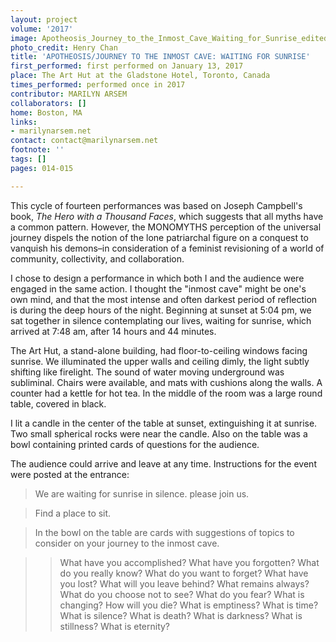 ```yaml
---
layout: project
volume: '2017'
image: Apotheosis_Journey_to_the_Inmost_Cave_Waiting_for_Sunrise_edited.png
photo_credit: Henry Chan
title: 'APOTHEOSIS/JOURNEY TO THE INMOST CAVE: WAITING FOR SUNRISE'
first_performed: first performed on January 13, 2017
place: The Art Hut at the Gladstone Hotel, Toronto, Canada
times_performed: performed once in 2017
contributor: MARILYN ARSEM
collaborators: []
home: Boston, MA
links:
- marilynarsem.net
contact: contact@marilynarsem.net
footnote: ''
tags: []
pages: 014-015

---
```


This cycle of fourteen performances was based on Joseph Campbell's book, _The Hero with a Thousand Faces_, which suggests that all myths have a common pattern. However, the MONOMYTHS perception of the universal journey dispels the notion of the lone patriarchal figure on a conquest to vanquish his demons–in consideration of a feminist revisioning of a world of community, collectivity, and collaboration.

I chose to design a performance in which both I and the audience were engaged in the same action. I thought the "inmost cave" might be one's own mind, and that the most intense and often darkest period of reflection is during the deep hours of the night. Beginning at sunset at 5:04 pm, we sat together in silence contemplating our lives, waiting for sunrise, which arrived at 7:48 am, after 14 hours and 44 minutes.

The Art Hut, a stand-alone building, had floor-to-ceiling windows facing sunrise. We illuminated the upper walls and ceiling dimly, the light subtly shifting like firelight. The sound of water moving underground was subliminal. Chairs were available, and mats with cushions along the walls. A counter had a kettle for hot tea. In the middle of the room was a large round table, covered in black.

I lit a candle in the center of the table at sunset, extinguishing it at sunrise. Two small spherical rocks were near the candle. Also on the table was a bowl containing printed cards of questions for the audience.

The audience could arrive and leave at any time. Instructions for the event were posted at the entrance:

> We are waiting for sunrise in silence. please join us.

> Find a place to sit.

> In the bowl on the table are cards with suggestions of topics to consider on your journey to the inmost cave.

> > What have you accomplished?
> > What have you forgotten?
> > What do you really know?
> > What do you want to forget?
> > What have you lost?
> > What will you leave behind?
> > What remains always?
> > What do you choose not to see?
> > What do you fear?
> > What is changing?
> > How will you die?
> > What is emptiness?
> > What is time?
> > What is silence?
> > What is death?
> > What is darkness?
> > What is stillness?
> > What is eternity?
